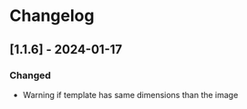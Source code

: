 # Changelog

## [1.1.6] - 2024-01-17

### Changed
- Warning if template has same dimensions than the image
